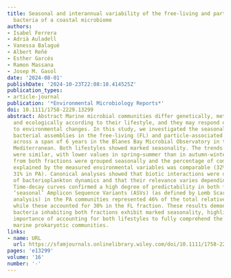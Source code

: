 ```yaml
---
title: Seasonal and interannual variability of the free-living and particle-associated
  bacteria of a coastal microbiome
authors:
- Isabel Ferrera
- Adrià Auladell
- Vanessa Balagué
- Albert Reñé
- Esther Garcés
- Ramon Massana
- Josep M. Gasol
date: '2024-08-01'
publishDate: '2024-10-23T22:08:18.414525Z'
publication_types:
- article-journal
publication: '*Environmental Microbiology Reports*'
doi: 10.1111/1758-2229.13299
abstract: Abstract Marine microbial communities differ genetically, metabolically,
  and ecologically according to their lifestyle, and they may respond differently
  to environmental changes. In this study, we investigated the seasonal dynamics of
  bacterial assemblies in the free-living (FL) and particle-associated (PA) fractions
  across a span of 6 years in the Blanes Bay Microbial Observatory in the Northwestern
  Mediterranean. Both lifestyles showed marked seasonality. The trends in alpha diversity
  were similar, with lower values in spring–summer than in autumn-winter. Samples
  from both fractions were grouped seasonally and the percentage of community variability
  explained by the measured environmental variables was comparable (32% in FL and
  31% in PA). Canonical analyses showed that biotic interactions were determinants
  of bacterioplankton dynamics and that their relevance varies depending on lifestyles.
  Time-decay curves confirmed a high degree of predictability in both fractions. Yet,
  ‘seasonal’ Amplicon Sequence Variants (ASVs) (as defined by Lomb Scargle time series
  analysis) in the PA communities represented 46% of the total relative abundance
  while these accounted for 30% in the FL fraction. These results demonstrate that
  bacteria inhabiting both fractions exhibit marked seasonality, highlighting the
  importance of accounting for both lifestyles to fully comprehend the dynamics of
  marine prokaryotic communities.
links:
- name: URL
  url: https://sfamjournals.onlinelibrary.wiley.com/doi/10.1111/1758-2229.13299
pages: 'e13299'
volume: '16'
number: '-'
---
```

